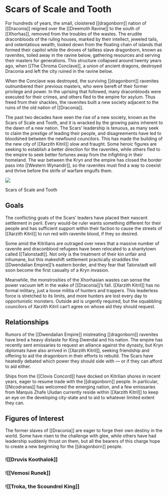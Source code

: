 # Scars of Scale and Tooth

For hundreds of years, the small, cloistered [[dragonborn]] nation of [[Draconia]] reigned over the [[Dreemoth Ravine]] to the south of [[Xhorhas]], removed from the troubles of the wastes. The erudite draconbloods of the ruling houses, marked by their intellect, jeweled tails, and ostentatious wealth, looked down from the floating chain of islands that formed their capitol while the droves of tailless slave dragonborn, known as ravenites, toiled away in the ravine below, gathering resources and serving their masters for generations. This structure collapsed around twenty years ago, when [[The Chroma Conclave]], a union of ancient dragons, destroyed Draconia and left the city ruined in the ravine below.

When the Conclave was destroyed, the surviving [[dragonborn]] ravenites outnumbered their previous masters, who were bereft of their former privilege and power. In the uprising that followed, many draconbloods were executed for their crimes, and others fled to the empire for asylum. Thus freed from their shackles, the ravenites built a new society adjacent to the ruins of the old nation of [[Draconia]].

The past two decades have seen the rise of a new society, known as the Scars of Scale and Tooth, and it is wracked by the growing pains inherent to the dawn of a new nation. The Scars’ leadership is tenuous, as many seek to claim the prestige of leading their people, and disagreements have led to bloodshed between the newfound councilors. This has made the building of the new city of [[Xarzith Kitril]] slow and fraught. Some heroic figures are seeking to establish a better direction for the ravenites, while others fled to the empire to seek better fortunes away from the infighting in their homeland. The war between the Kryn and the empire has closed the border pass into [[Western Wynandir]], so the ravenites must find a way to coexist and thrive before the strife of warfare engulfs them.

[![](https://media.dndbeyond.com/compendium-images/egtw/yDOyqyOocErRgYJK/02-13.png)](https://media.dndbeyond.com/compendium-images/egtw/yDOyqyOocErRgYJK/02-13.png)

Scars of Scale and Tooth
## Goals

The conflicting goals of the Scars’ leaders have placed their nascent settlement in peril. Every would-be ruler wants something different for their people and has sufficient support within their faction to cause the streets of [[Xarzith Kitril]] to run red with ravenite blood, if they so desired.

Some amid the Kitrilians are outraged over news that a massive number of ravenite and draconblood refugees have been relocated to a shantytown called [[Talonstadt]]. Not only is the treatment of their kin unfair and inhumane, but this makeshift settlement practically straddles the [[Dwendalian Empire]]’s eastern border, and they fear that Talonstadt will soon become the first casualty of a Kryn invasion.

Meanwhile, the monstrosities of the Xhorhasian wastes can sense the power vacuum left in the wake of [[Draconia]]’s fall. [[Xarzith Kitril]] has no formal military, just a loose militia of hunters and trappers. This leaderless force is stretched to its limits, and more hunters are lost every day to opportunistic monsters. Outside aid is urgently required, but the squabbling councilors of Xarzith Kitril can’t agree on whose aid they should request.

## Relationships

Rumors of the [[Dwendalian Empire]] mistreating [[dragonborn]] ravenites have bred a heavy distaste for King Dwendal and his nation. The empire has recently sent emissaries to request an alliance against the dynasty, but Kryn diplomats have also arrived in [[Xarzith Kitril]], seeking friendship and offering to aid the dragonborn in their efforts to rebuild. The Scars have heatedly debated which power they should side with — or if they can afford to aid either.

Ships from the [[Clovis Concord]] have docked on Kitrilian shores in recent years, eager to resume trade with the [[dragonborn]] people. In particular, [[Nicodranas]] has welcomed the emerging nation, and a few emissaries from Marquis Zhafe Uludan currently reside within [[Xarzith Kitril]] to keep an eye on the developing city-state and to aid to whatever limited extent they can.

## Figures of Interest

The former slaves of [[Draconia]] are eager to forge their own destiny in the world. Some have risen to the challenge with glee, while others have had leadership suddenly thrust on them, but all the bearers of this charge hope to create a new beginning for the [[dragonborn]] people.

### ![[Druvis Koothalok]]

### ![[Vemosi Runek]]

### ![[Troka, the Scoundrel King]]

##